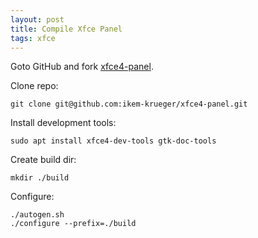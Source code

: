 ```yaml
---
layout: post
title: Compile Xfce Panel
tags: xfce
---
```


Goto GitHub and fork [xfce4-panel](https://github.com/xfce-mirror/xfce4-panel).

Clone repo:

`git clone git@github.com:ikem-krueger/xfce4-panel.git`

Install development tools:

`sudo apt install xfce4-dev-tools gtk-doc-tools`

Create build dir:

`mkdir ./build`

Configure:

```
./autogen.sh
./configure --prefix=./build
```

